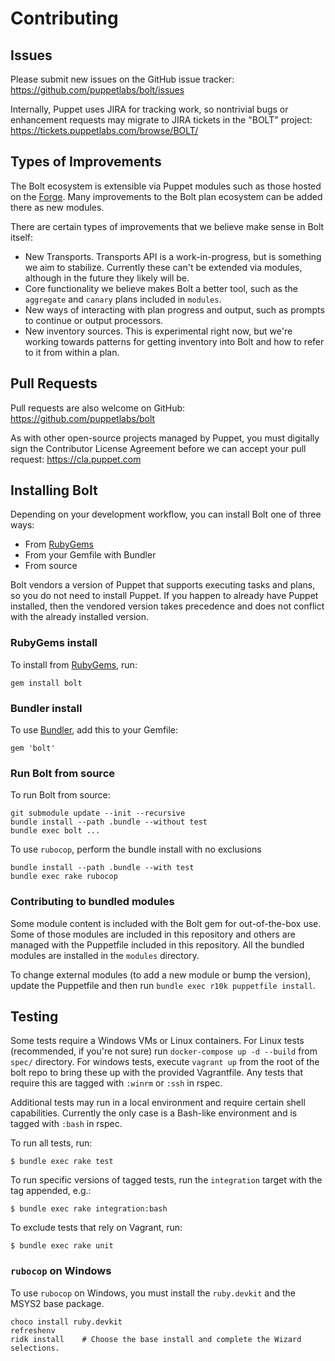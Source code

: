 # Contributing

## Issues

Please submit new issues on the GitHub issue tracker: https://github.com/puppetlabs/bolt/issues

Internally, Puppet uses JIRA for tracking work, so nontrivial bugs or enhancement
requests may migrate to JIRA tickets in the "BOLT" project: https://tickets.puppetlabs.com/browse/BOLT/

## Types of Improvements

The Bolt ecosystem is extensible via Puppet modules such as those hosted on the [Forge](https://forge.puppet.com/). Many improvements to the Bolt plan ecosystem can be added there as new modules.

There are certain types of improvements that we believe make sense in Bolt itself:

* New Transports. Transports API is a work-in-progress, but is something we aim to stabilize. Currently these can't be extended via modules, although in the future they likely will be.
* Core functionality we believe makes Bolt a better tool, such as the `aggregate` and `canary` plans included in `modules`.
* New ways of interacting with plan progress and output, such as prompts to continue or output processors.
* New inventory sources. This is experimental right now, but we're working towards patterns for getting inventory into Bolt and how to refer to it from within a plan.

## Pull Requests

Pull requests are also welcome on GitHub: https://github.com/puppetlabs/bolt

As with other open-source projects managed by Puppet, you must digitally sign the Contributor
License Agreement before we can accept your pull request: https://cla.puppet.com

## Installing Bolt

Depending on your development workflow, you can install Bolt one of three ways:

* From [RubyGems](https://rubygems.org)
* From your Gemfile with Bundler
* From source

Bolt vendors a version of Puppet that supports executing tasks and plans, so you do not need to install Puppet. If you happen to already have Puppet installed, then the vendored version takes precedence and does not conflict with the already installed version.

### RubyGems install

To install from [RubyGems](https://rubygems.org), run:

    gem install bolt

### Bundler install

To use [Bundler](https://bundler.io), add this to your Gemfile:

    gem 'bolt'

### Run Bolt from source

To run Bolt from source:

    git submodule update --init --recursive
    bundle install --path .bundle --without test
    bundle exec bolt ...

To use `rubocop`, perform the bundle install with no exclusions

    bundle install --path .bundle --with test
    bundle exec rake rubocop

### Contributing to bundled modules

Some module content is included with the Bolt gem for out-of-the-box use. Some of those modules are included in this repository and others are managed with the Puppetfile included in this repository. All the bundled modules are installed in the `modules` directory.

To change external modules (to add a new module or bump the version), update the Puppetfile and then run `bundle exec r10k puppetfile install`.

## Testing

Some tests require a Windows VMs or Linux containers. For Linux tests (recommended, if you're not sure) run `docker-compose up -d --build` from `spec/` directory. For windows tests, execute `vagrant up` from the root of the bolt repo to bring these up with the provided Vagrantfile. Any tests that require this are tagged with `:winrm` or `:ssh` in rspec.

Additional tests may run in a local environment and require certain shell capabilities. Currently the only case is a Bash-like environment and is tagged with `:bash` in rspec.

To run all tests, run:

    $ bundle exec rake test

To run specific versions of tagged tests, run the `integration` target with the tag appended, e.g.:

    $ bundle exec rake integration:bash

To exclude tests that rely on Vagrant, run:

    $ bundle exec rake unit

### `rubocop` on Windows

To use `rubocop` on Windows, you must install the `ruby.devkit` and the MSYS2 base package.

    choco install ruby.devkit
    refreshenv
    ridk install    # Choose the base install and complete the Wizard selections.
